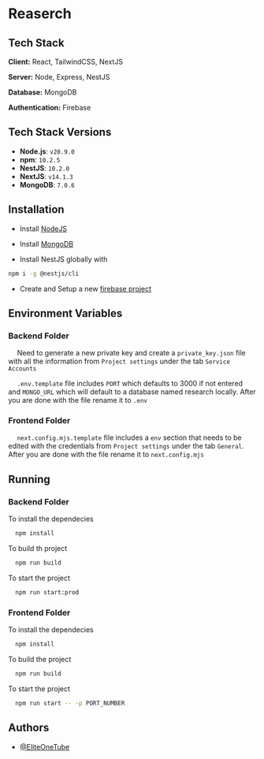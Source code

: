 
# Reaserch
## Tech Stack

**Client:** React, TailwindCSS, NextJS

**Server:** Node, Express, NestJS

**Database:** MongoDB

**Authentication:** Firebase


## Tech Stack Versions
- **Node.js**: `v20.9.0`
- **npm**: `10.2.5`
- **NestJS**: `10.2.0`
- **NextJS**: `v14.1.3`
- **MongoDB**: `7.0.6`
## Installation

- Install [NodeJS](https://nodejs.org/en/download/package-manager#installing-nodejs-via-package-manager)

- Install [MongoDB](https://www.mongodb.com/docs/manual/administration/install-community/)
    
- Install NestJS globally with 
```bash
npm i -g @nestjs/cli
```

- Create and Setup a new [firebase project](https://console.firebase.google.com/u/4/)
## Environment Variables

### Backend Folder

&emsp; Need to generate a new private key and create a  `private_key.json` file with all the information from `Project settings` under the tab `Service Accounts`

&emsp; `.env.template` file includes `PORT` which defaults to 3000 if not entered and `MONGO_URL` which will default to a database named research locally. After you are done with the file rename it to `.env`

### Frontend Folder

&emsp; `next.config.mjs.template` file includes a `env` section that needs to be edited with the credentials from `Project settings` under the tab `General`. After you are done with the file rename it to `next.config.mjs`
## Running

### Backend Folder

To install the dependecies
```bash
  npm install
```

To build th project
```bash
  npm run build
```

To start the project
```bash
  npm run start:prod
```

### Frontend Folder

To install the dependecies
```bash
  npm install
```

To build the project
```bash
  npm run build
```

To start the project
```bash
  npm run start -- -p PORT_NUMBER
```
## Authors

- [@EliteOneTube](https://github.com/EliteOneTube)

